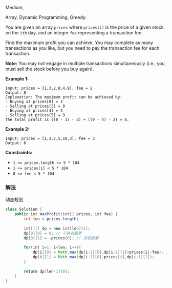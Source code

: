 Medium,  

Array, Dynamic Programming, Greedy.

You are given an array `prices` where `prices[i]` is the price of a given stock on the `ith` day, and an integer `fee` representing a transaction fee.

Find the maximum profit you can achieve. You may complete as many transactions as you like, but you need to pay the transaction fee for each transaction.

**Note:** You may not engage in multiple transactions simultaneously (i.e., you must sell the stock before you buy again).

**Example 1:**

```
Input: prices = [1,3,2,8,4,9], fee = 2
Output: 8
Explanation: The maximum profit can be achieved by:
- Buying at prices[0] = 1
- Selling at prices[3] = 8
- Buying at prices[4] = 4
- Selling at prices[5] = 9
The total profit is ((8 - 1) - 2) + ((9 - 4) - 2) = 8.

```

**Example 2:**

```
Input: prices = [1,3,7,5,10,3], fee = 3
Output: 6

```

**Constraints:**

- `1 <= prices.length <= 5 * 104`
- `1 <= prices[i] < 5 * 104`
- `0 <= fee < 5 * 104`

### 解法

动态规划

```java
class Solution {
    public int maxProfit(int[] prices, int fee) {
        int len = prices.length;
        
        int[][] dp = new int[len][2];
        dp[0][0] = 0; // 不持有股票
        dp[0][1] = -prices[0]; // 持有股票
        
        for(int i=1; i<len; i++){
            dp[i][0] = Math.max(dp[i-1][0],dp[i-1][1]+prices[i]-fee); //考虑手续费问题
            dp[i][1] = Math.max(dp[i-1][0]-prices[i],dp[i-1][1]);
        }
        
        return dp[len-1][0];
    }
}
```